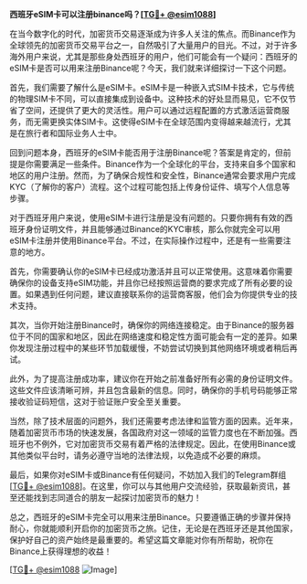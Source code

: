 **西班牙eSIM卡可以注册binance吗？[[TG💪+ @esim1088](https://t.me/s/esim1088)]**

在当今数字化的时代，加密货币交易逐渐成为许多人关注的焦点。而Binance作为全球领先的加密货币交易平台之一，自然吸引了大量用户的目光。不过，对于许多海外用户来说，尤其是那些身处西班牙的用户，他们可能会有一个疑问：西班牙的eSIM卡是否可以用来注册Binance呢？今天，我们就来详细探讨一下这个问题。

首先，我们需要了解什么是eSIM卡。eSIM卡是一种嵌入式SIM卡技术，它与传统的物理SIM卡不同，可以直接集成到设备中。这种技术的好处显而易见，它不仅节省了空间，还提供了更大的灵活性。用户可以通过远程配置的方式激活运营商服务，而无需更换实体SIM卡。这使得eSIM卡在全球范围内变得越来越流行，尤其是在旅行者和国际业务人士中。

回到问题本身，西班牙的eSIM卡能否用于注册Binance呢？答案是肯定的，但前提是你需要满足一些条件。Binance作为一个全球化的平台，支持来自多个国家和地区的用户注册。然而，为了确保合规性和安全性，Binance通常会要求用户完成KYC（了解你的客户）流程。这个过程可能包括上传身份证件、填写个人信息等步骤。

对于西班牙用户来说，使用eSIM卡进行注册是没有问题的。只要你拥有有效的西班牙身份证明文件，并且能够通过Binance的KYC审核，那么你就完全可以用eSIM卡注册并使用Binance平台。不过，在实际操作过程中，还是有一些需要注意的地方。

首先，你需要确认你的eSIM卡已经成功激活并且可以正常使用。这意味着你需要确保你的设备支持eSIM功能，并且你已经按照运营商的要求完成了所有必要的设置。如果遇到任何问题，建议直接联系你的运营商客服，他们会为你提供专业的技术支持。

其次，当你开始注册Binance时，确保你的网络连接稳定。由于Binance的服务器位于不同的国家和地区，因此在网络速度和稳定性方面可能会有一定的差异。如果你发现注册过程中的某些环节加载缓慢，不妨尝试切换到其他网络环境或者稍后再试。

此外，为了提高注册成功率，建议你在开始之前准备好所有必需的身份证明文件。这些文件应该清晰可辨，并且包含最新的信息。同时，确保你的手机号码能够正常接收验证码短信，这对于验证账户安全至关重要。

当然，除了技术层面的问题外，我们还需要考虑法律和监管方面的因素。近年来，随着加密货币市场的快速发展，各国政府对这一领域的监管力度也在不断加强。西班牙也不例外，它对加密货币交易有着严格的法律规定。因此，在使用Binance或其他类似平台时，请务必遵守当地的法律法规，以免造成不必要的麻烦。

最后，如果你对eSIM卡或Binance有任何疑问，不妨加入我们的Telegram群组[[TG💪+ @esim1088](https://t.me/s/esim1088)]。在这里，你可以与其他用户交流经验，获取最新资讯，甚至还能找到志同道合的朋友一起探讨加密货币的魅力！

总之，西班牙的eSIM卡完全可以用来注册Binance。只要遵循正确的步骤并保持耐心，你就能顺利开启你的加密货币之旅。记住，无论是在西班牙还是其他国家，保护好自己的资产始终是最重要的。希望这篇文章能对你有所帮助，祝你在Binance上获得理想的收益！

[[TG💪+ @esim1088](https://t.me/s/esim1088) ![Image](https://i.postimg.cc/4NQfJmqS/Snipaste-2025-05-13-00-14-12.png)]